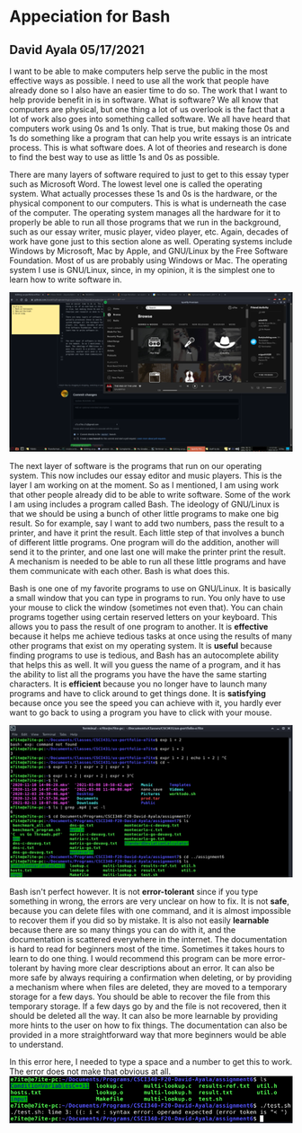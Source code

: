 # Appeciation for Bash

## David Ayala 05/17/2021

I want to be able to make computers help serve the public in the most effective ways as possible. I need to use all the work that people have already done so I also have an easier time to do so. The work that I want to help provide benefit in is in software. What is software? We all know that computers are physical, but one thing a lot of us overlook is the fact that a lot of work also goes into something called software. We all have heard that computers work using 0s and 1s only. That is true, but making those 0s and 1s do something like a program that can help you write essays is an intricate process. This is what software does. A lot of theories and research is done to find the best way to use as little 1s and 0s as possible.

There are many layers of software required to just to get to this essay typer such as Microsoft Word. The lowest level one is called the operating system. What actually processes these 1s and 0s is the hardware, or the physical component to our computers. This is what is underneath the case of the computer. The operating system manages all the hardware for it to properly be able to run all those programs that we run in the background, such as our essay writer, music player, video player, etc. Again, decades of work have gone just to this section alone as well. Operating systems include Windows by Microsoft, Mac by Apple, and GNU/Linux by the Free Software Foundation. Most of us are probably using Windows or Mac. The operating system I use is GNU/Linux, since, in my opinion, it is the simplest one to learn how to write software in.

![](pic1.png)

The next layer of software is the programs that run on our operating system. This now includes our essay editor and music players. This is the layer I am working on at the moment. So as I mentioned, I am using work that other people already did to be able to write software. Some of the work I am using includes a program called Bash. The ideology of GNU/Linux is that we should be using a bunch of other little programs to make one big result. So for example, say I want to add two numbers, pass the result to a printer, and have it print the result. Each little step of that involves a bunch of different little programs. One program will do the addition, another will send it to the printer, and one last one will make the printer print the result. A mechanism is needed to be able to run all these little programs and have them communicate with each other. Bash is what does this.

Bash is one one of my favorite programs to use on GNU/Linux. It is basically a small window that you can type in programs to run. You only have to use your mouse to click the window (sometimes not even that). You can chain programs together using certain reserved letters on your keyboard. This allows you to pass the result of one program to another. It is **effective** because it helps me achieve tedious tasks at once using the results of many other programs that exist on my operating system. It is **useful** because finding programs to use is tedious, and Bash has an autocomplete ability that helps this as well. It will you guess the name of a program, and it has the ability to list all the programs you have the have the same starting characters. It is **efficient** because you no longer have to launch many programs and have to click around to get things done. It is **satisfying** because once you see the speed you can achieve with it, you hardly ever want to go back to using a program you have to click with your mouse.

![](pic2.png)

Bash isn't perfect however. It is not **error-tolerant** since if you type something in wrong, the errors are very unclear on how to fix. It is not **safe**, because you can delete files with one command, and it is almost impossible to recover them if you did so by mistake. It is also not easily **learnable** because there are so many things you can do with it, and the documentation is scattered everywhere in the internet. The documentation is hard to read for beginners most of the time. Sometimes it takes hours to learn to do one thing. I would recommend this program can be more error-tolerant by having more clear descriptions about an error. It can also be more safe by always requiring a confirmation when deleting, or by providing a mechanism where when files are deleted, they are moved to a temporary storage for a few days. You should be able to recover the file from this temporary storage. If a few days go by and the file is not recovered, then it should be deleted all the way. It can also be more learnable by providing more hints to the user on how to fix things. The documentation can also be provided in a more straightforward way that more beginners would be able to understand.

In this error here, I needed to type a space and a number to get this to work. The error does not make that obvious at all.
![](pic3.png)
